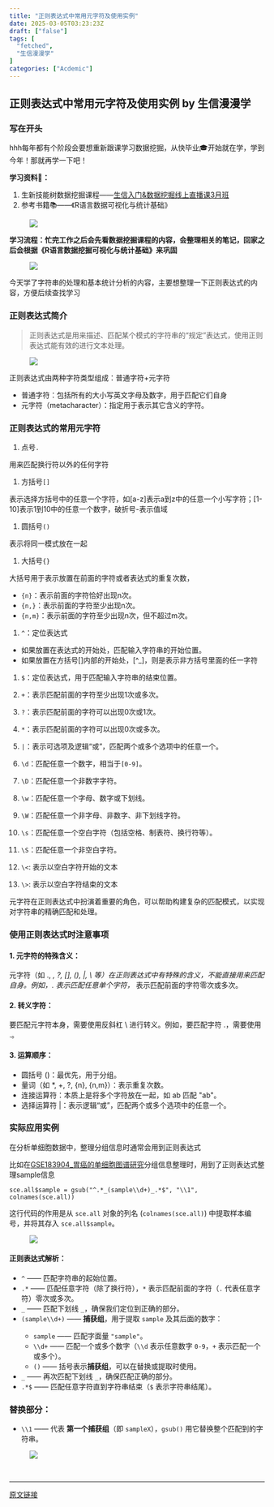 ```yaml
---
title: "正则表达式中常用元字符及使用实例"
date: 2025-03-05T03:23:23Z
draft: ["false"]
tags: [
  "fetched",
  "生信漫漫学"
]
categories: ["Acdemic"]
---
```

正则表达式中常用元字符及使用实例 by 生信漫漫学
------
<div><section data-tool="mdnice编辑器" data-website="https://www.mdnice.com"><h3 data-tool="mdnice编辑器"><span data-cacheurl="" data-remoteid=""></span><span></span><span><span leaf="">写在开头</span></span><span></span></h3><p data-tool="mdnice编辑器"><span leaf="">hhh每年都有个阶段会要想重新跟课学习数据挖掘，从快毕业🎓开始就在学，学到今年！那就再学一下吧！</span></p><p data-tool="mdnice编辑器"><strong><span leaf="">学习资料💾：</span></strong></p><ol><li><section><span leaf="">生新技能树数据挖掘课程——</span><a href="https://mp.weixin.qq.com/s?__biz=MzAxMDkxODM1Ng==&amp;mid=2247538467&amp;idx=1&amp;sn=aa5500b24a92b86355c242d02e742f1b&amp;scene=21#wechat_redirect"><span leaf="">生信入门&amp;数据挖掘线上直播课3月班</span></a></section></li><li><section><span leaf="">参考书籍📚——《R语言数据可视化与统计基础》</span></section></li></ol><figure data-tool="mdnice编辑器"><span leaf=""><img data-src="https://mmbiz.qpic.cn/sz_mmbiz_jpg/icQem1PXnP9ZHxgibW28HTFKss5CVEPSRbXhTShUBcOtdnDq4mGGxBCdTmkLx4jsUOJzIusO9wvQsANG9Os8J66A/640?wx_fmt=jpeg&amp;from=appmsg" data-ratio="0.75" data-type="jpeg" data-w="1080" data-imgfileid="100009230" src="https://mmbiz.qpic.cn/sz_mmbiz_jpg/icQem1PXnP9ZHxgibW28HTFKss5CVEPSRbXhTShUBcOtdnDq4mGGxBCdTmkLx4jsUOJzIusO9wvQsANG9Os8J66A/640?wx_fmt=jpeg&amp;from=appmsg"></span></figure><p data-tool="mdnice编辑器"><strong><span leaf="">学习流程：忙完工作之后会先看数据挖掘课程的内容，会整理相关的笔记，回家之后会根据《R语言数据挖掘可视化与统计基础》来巩固</span></strong></p><figure data-tool="mdnice编辑器"><span leaf=""><img data-src="https://mmbiz.qpic.cn/sz_mmbiz_png/icQem1PXnP9ZHxgibW28HTFKss5CVEPSRbUsxdtuTIj54ZOt24c4Svz8sqMgqgcKdOH0iagIrdkVW0jClYTVfIemw/640?wx_fmt=png&amp;from=appmsg" data-ratio="0.5027777777777778" data-type="png" data-w="1080" data-imgfileid="100009228" src="https://mmbiz.qpic.cn/sz_mmbiz_png/icQem1PXnP9ZHxgibW28HTFKss5CVEPSRbUsxdtuTIj54ZOt24c4Svz8sqMgqgcKdOH0iagIrdkVW0jClYTVfIemw/640?wx_fmt=png&amp;from=appmsg"></span></figure><p data-tool="mdnice编辑器"><span leaf="">今天学了字符串的处理和基本统计分析的内容，主要想整理一下正则表达式的内容，方便后续查找学习</span></p><h3 data-tool="mdnice编辑器"><span data-cacheurl="" data-remoteid=""></span><span></span><span><span leaf="">正则表达式简介</span></span><span></span></h3><blockquote><span></span><p><span leaf="">正则表达式是用来描述、匹配某个模式的字符串的“规定”表达式，使用正则表达式能有效的进行文本处理。</span></p></blockquote><figure data-tool="mdnice编辑器"><span leaf=""><img data-src="https://mmbiz.qpic.cn/sz_mmbiz_jpg/icQem1PXnP9ZHxgibW28HTFKss5CVEPSRbJ6rYw3mZ9T7ibIWPJyg2Z8CEmiaO55eRvfJUEguVQWTeZCa7AFb1RtwQ/640?wx_fmt=jpeg&amp;from=appmsg" data-ratio="0.75" data-type="jpeg" data-w="1080" data-imgfileid="100009229" src="https://mmbiz.qpic.cn/sz_mmbiz_jpg/icQem1PXnP9ZHxgibW28HTFKss5CVEPSRbJ6rYw3mZ9T7ibIWPJyg2Z8CEmiaO55eRvfJUEguVQWTeZCa7AFb1RtwQ/640?wx_fmt=jpeg&amp;from=appmsg"></span></figure><p data-tool="mdnice编辑器"><span leaf="">正则表达式由两种字符类型组成：普通字符+元字符</span></p><ul><li><section><span leaf="">普通字符：包括所有的大小写英文字母及数字，用于匹配它们自身</span></section></li><li><section><span leaf="">元字符（metacharacter）：指定用于表示其它含义的字符。</span></section></li></ul><h3 data-tool="mdnice编辑器"><span data-cacheurl="" data-remoteid=""></span><span></span><span><span leaf="">正则表达式的常用元字符</span></span><span></span></h3><ol><li><section><span leaf="">点号</span><code><span leaf="">.</span></code></section></li></ol><p data-tool="mdnice编辑器"><span leaf="">用来匹配换行符以外的任何字符</span></p><ol><li><section><span leaf="">方括号</span><code><span leaf="">[]</span></code></section></li></ol><p data-tool="mdnice编辑器"><span leaf="">表示选择方括号中的任意一个字符，如[a-z]表示a到z中的任意一个小写字符；[1-10]表示1到10中的任意一个数字，破折号-表示值域</span></p><ol><li><section><span leaf="">圆括号</span><code><span leaf="">()</span></code></section></li></ol><p data-tool="mdnice编辑器"><span leaf="">表示将同一模式放在一起</span></p><ol><li><section><span leaf="">大括号</span><code><span leaf="">{}</span></code></section></li></ol><p data-tool="mdnice编辑器"><span leaf="">大括号用于表示放置在前面的字符或者表达式的重复次数，</span></p><ul><li><section><code><span leaf="">{n}</span></code><span leaf="">：表示前面的字符恰好出现n次。</span></section></li><li><section><code><span leaf="">{n,}</span></code><span leaf="">：表示前面的字符至少出现n次。</span></section></li><li><section><code><span leaf="">{n,m}</span></code><span leaf="">：表示前面的字符至少出现n次，但不超过m次。</span></section></li></ul><ol><li><section><code><span leaf="">^</span></code><span leaf="">：定位表达式</span></section></li></ol><ul><li><section><span leaf="">如果放置在表达式的开始处，匹配输入字符串的开始位置。</span></section></li><li><section><span leaf="">如果放置在方括号[]内部的开始处，[^_]，则是表示非方括号里面的任一字符</span></section></li></ul><ol><li><section><p><code><span leaf="">$</span></code><span leaf="">：定位表达式，用于匹配输入字符串的结束位置。</span></p></section></li><li><section><p><code><span leaf="">+</span></code><span leaf="">：表示匹配前面的字符至少出现1次或多次。</span></p></section></li><li><section><p><code><span leaf="">?</span></code><span leaf="">：表示匹配前面的字符可以出现0次或1次。</span></p></section></li><li><section><p><code><span leaf="">*</span></code><span leaf="">：表示匹配前面的字符可以出现0次或多次。</span></p></section></li><li><section><p><code><span leaf="">|</span></code><span leaf="">：表示可选项及逻辑“或”，匹配两个或多个选项中的任意一个。</span></p></section></li><li><section><p><code><span leaf="">\d</span></code><span leaf="">：匹配任意一个数字，相当于</span><code><span leaf="">[0-9]</span></code><span leaf="">。</span></p></section></li><li><section><p><code><span leaf="">\D</span></code><span leaf="">：匹配任意一个非数字字符。</span></p></section></li><li><section><p><code><span leaf="">\w</span></code><span leaf="">：匹配任意一个字母、数字或下划线。</span></p></section></li><li><section><p><code><span leaf="">\W</span></code><span leaf="">：匹配任意一个非字母、非数字、非下划线字符。</span></p></section></li><li><section><p><code><span leaf="">\s</span></code><span leaf="">：匹配任意一个空白字符（包括空格、制表符、换行符等）。</span></p></section></li><li><section><p><code><span leaf="">\S</span></code><span leaf="">：匹配任意一个非空白字符。</span></p></section></li><li><section><p><code><span leaf="">\&lt;</span></code><span leaf="">: 表示以空白字符开始的文本</span></p></section></li><li><section><p><code><span leaf="">\&gt;</span></code><span leaf="">: 表示以空白字符结束的文本</span></p></section></li></ol><p data-tool="mdnice编辑器"><span leaf="">元字符在正则表达式中扮演着重要的角色，可以帮助构建复杂的匹配模式，以实现对字符串的精确匹配和处理。</span></p><h3 data-tool="mdnice编辑器"><span data-cacheurl="" data-remoteid=""></span><span></span><span><span leaf="">使用正则表达式时注意事项</span></span><span></span></h3><h4 data-tool="mdnice编辑器"><span></span><span><span leaf="">1. 元字符的特殊含义：</span></span><span></span></h4><p data-tool="mdnice编辑器"><span leaf="">元字符（如 ., </span><em><span leaf="">, ?, [], (), |, \ 等）在正则表达式中有特殊的含义，不能直接用来匹配自身。例如，. 表示匹配任意单个字符，</span></em><span leaf=""> 表示匹配前面的字符零次或多次。</span></p><h4 data-tool="mdnice编辑器"><span></span><span><span leaf="">2. 转义字符：</span></span><span></span></h4><p data-tool="mdnice编辑器"><span leaf="">要匹配元字符本身，需要使用反斜杠 \ 进行转义。例如，要匹配字符 .，需要使用 .。</span></p><h4 data-tool="mdnice编辑器"><span></span><span><span leaf="">3. 运算顺序：</span></span><span></span></h4><ul><li><section><span leaf="">圆括号 ()：最优先，用于分组。</span></section></li><li><section><span leaf="">量词（如 *, +, ?, {n}, {n,m}）：表示重复次数。</span></section></li><li><section><span leaf="">连接运算符：本质上是将多个字符放在一起，如 ab 匹配 "ab"。</span></section></li><li><section><span leaf="">选择运算符 |：表示逻辑“或”，匹配两个或多个选项中的任意一个。</span></section></li></ul><h3 data-tool="mdnice编辑器"><span data-cacheurl="" data-remoteid=""></span><span></span><span><span leaf="">实际应用实例</span></span><span></span></h3><p data-tool="mdnice编辑器"><span leaf="">在分析单细胞数据中，整理分组信息时通常会用到正则表达式</span></p><p data-tool="mdnice编辑器"><span leaf="">比如在</span><a href="https://mp.weixin.qq.com/s?__biz=MzkxOTI0Mjc3Mw==&amp;mid=2247491843&amp;idx=1&amp;sn=d423abf20ee2caf2f08eb23556d74950&amp;scene=21#wechat_redirect"><span leaf="">GSE183904_胃癌的单细胞图谱研究</span></a><span leaf="">分组信息整理时，用到了正则表达式整理sample信息</span></p><pre data-tool="mdnice编辑器"><span data-cacheurl="" data-remoteid=""></span><code><span leaf="">sce.all</span><span><span leaf="">$sample</span></span><span leaf=""> = gsub(</span><span><span leaf="">"^.*_(sample\\d+)_.*$"</span></span><span leaf="">, </span><span><span leaf="">"\\1"</span></span><span leaf="">, colnames(sce.all))</span><span leaf=""><br></span></code></pre><p data-tool="mdnice编辑器"><span leaf="">这行代码的作用是从 </span><code><span leaf="">sce.all</span></code><span leaf=""> 对象的列名 (</span><code><span leaf="">colnames(sce.all)</span></code><span leaf="">) 中提取样本编号，并将其存入 </span><code><span leaf="">sce.all$sample</span></code><span leaf="">。</span></p><figure data-tool="mdnice编辑器"><span leaf=""><img data-src="https://mmbiz.qpic.cn/sz_mmbiz_png/icQem1PXnP9ZHxgibW28HTFKss5CVEPSRbofKWu4W84iawuxXjaGkIakRC3cHkdfKaPY3iaX9qfwPzO1DEm93Qunfg/640?wx_fmt=png&amp;from=appmsg" data-ratio="0.888" data-type="png" data-w="750" data-imgfileid="100009226" src="https://mmbiz.qpic.cn/sz_mmbiz_png/icQem1PXnP9ZHxgibW28HTFKss5CVEPSRbofKWu4W84iawuxXjaGkIakRC3cHkdfKaPY3iaX9qfwPzO1DEm93Qunfg/640?wx_fmt=png&amp;from=appmsg"></span></figure><h4 data-tool="mdnice编辑器"><span></span><span><span leaf="">正则表达式解析：</span></span><span></span></h4><ul><li><section><code><span leaf="">^</span></code><span leaf=""> —— 匹配字符串的起始位置。</span></section></li><li><section><code><span leaf="">.*</span></code><span leaf=""> —— 匹配任意字符（除了换行符），</span><code><span leaf="">*</span></code><span leaf=""> 表示匹配前面的字符（</span><code><span leaf="">.</span></code><span leaf=""> 代表任意字符）零次或多次。</span></section></li><li><section><code><span leaf="">_</span></code><span leaf=""> —— 匹配下划线 </span><code><span leaf="">_</span></code><span leaf="">，确保我们定位到正确的部分。</span></section></li><li><section><code><span leaf="">(sample\\d+)</span></code><span leaf=""> —— </span><strong><span leaf="">捕获组</span></strong><span leaf="">，用于提取 </span><code><span leaf="">sample</span></code><span leaf=""> 及其后面的数字：</span></section></li><ul><li><section><code><span leaf="">sample</span></code><span leaf=""> —— 匹配字面量 </span><code><span leaf="">"sample"</span></code><span leaf="">。</span></section></li><li><section><code><span leaf="">\\d+</span></code><span leaf=""> —— 匹配一个或多个数字（</span><code><span leaf="">\\d</span></code><span leaf=""> 表示任意数字 </span><code><span leaf="">0-9</span></code><span leaf="">，</span><code><span leaf="">+</span></code><span leaf=""> 表示匹配一个或多个）。</span></section></li><li><section><code><span leaf="">()</span></code><span leaf=""> —— 括号表示</span><strong><span leaf="">捕获组</span></strong><span leaf="">，可以在替换或提取时使用。</span></section></li></ul><li><section><code><span leaf="">_</span></code><span leaf=""> —— 再次匹配下划线 </span><code><span leaf="">_</span></code><span leaf="">，确保匹配正确的部分。</span></section></li><li><section><code><span leaf="">.*$</span></code><span leaf=""> —— 匹配任意字符直到字符串结束（</span><code><span leaf="">$</span></code><span leaf=""> 表示字符串结尾）。</span></section></li></ul><h3 data-tool="mdnice编辑器"><span data-cacheurl="" data-remoteid=""></span><span></span><span><span leaf="">替换部分：</span></span><span></span></h3><ul><li><section><code><span leaf="">\\1</span></code><span leaf=""> —— 代表 </span><strong><span leaf="">第一个捕获组</span></strong><span leaf="">（即 </span><code><span leaf="">sampleX</span></code><span leaf="">），</span><code><span leaf="">gsub()</span></code><span leaf=""> 用它替换整个匹配到的字符串。</span></section></li></ul><figure data-tool="mdnice编辑器"><span leaf=""><img data-src="https://mmbiz.qpic.cn/sz_mmbiz_png/icQem1PXnP9ZHxgibW28HTFKss5CVEPSRbgRv0r6MYZicXQL3tNAicfwMJ1Q1CrmXy3MC38XgLjgzNZA6KdibBwyVPw/640?wx_fmt=png&amp;from=appmsg" data-ratio="0.25092592592592594" data-type="png" data-w="1080" data-imgfileid="100009227" src="https://mmbiz.qpic.cn/sz_mmbiz_png/icQem1PXnP9ZHxgibW28HTFKss5CVEPSRbgRv0r6MYZicXQL3tNAicfwMJ1Q1CrmXy3MC38XgLjgzNZA6KdibBwyVPw/640?wx_fmt=png&amp;from=appmsg"></span></figure></section><section><span leaf=""><br></span></section><p><mp-style-type data-value="3"></mp-style-type></p></div>  
<hr>
<a href="https://mp.weixin.qq.com/s/sx4XdYQ_pI_Y_gQeQAWpkQ",target="_blank" rel="noopener noreferrer">原文链接</a>

